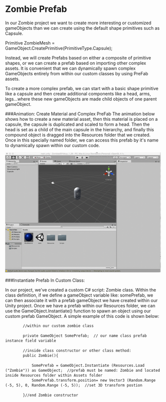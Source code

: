 # Zombie Prefab

In our Zombie project we want to create more interesting or customized gameObjects than we can create using the default shape primitives such as Capsule.  

Primitive ZombieMesh = GameObject.CreatePrimitive(PrimitiveType.Capsule);

Instead, we will create Prefabs based on either a composite of primitive shapes, or we can create a prefab based on importing other complex assets.  It is convenient that we can dynamically spawn complex GameObjects entirely from within our custom classes by using PreFab assets.

To create a more complex prefab, we can start with a basic shape primitive like a capsule and then create additional components like a head, arms, legs...where these new gameObjects are made child objects of one parent gameObject.

###Animation: Create Material and Complex PreFab
The animation below shows how to create a new material asset, then this material is placed on a capsule, the capsule is duplicated and scaled to form a head.  Then the head is set as a child of the main capsule in the hierarchy, and finally this compound object is dragged into the Resources folder that we created.  Once in this specially named folder, we can access this prefab by it's name to dynamically spawn within our custom code.

![](prefabAnimation.gif)

###Instantiate Prefab In Custom Class:
        
In our project, we've created a custom C# script: Zombie class.  Within the class definition, if we define a gameObject variable like: somePrefab, we can then associate it with a prefab gameObject we have created within our Unity project.  Once we have a prefab within our Resources folder, we can use the GameObject.Instantiate() function to spawn an object using our custom prefab GameObject.  A simple example of this code is shown below:
        
``` 
        //within our custom zombie class
        
        private GameObject SomePrefab;  // our name class prefab instance field variable
        
        //inside class constructor or other class method:
        public Zombie(){
		
		    SomePrefab = GameObject.Instantiate (Resources.Load ("Zombie")) as GameObject;  //prefab must be named: Zombie and located inside Resources folder within Assets folder
		    SomePrefab.transform.position= new Vector3 (Random.Range (-5, 5), 0, Random.Range (-5, 5));  //set 3D transform postion
		
		}//end Zombie constructor
```